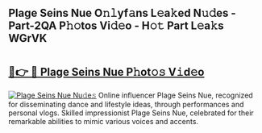 ## Plage Seins Nue O𝚗𝚕yf𝚊ns L𝚎a𝚔ed N𝚞𝚍es - Part-2QA P𝚑𝚘tos Vi𝚍𝚎o - H𝚘𝚝 Part L𝚎a𝚔s WGrVK

# <h2><a href="http://kfc4zh.oniu.top/?m=Plage+Seins+Nue">🔗👉 🔴 Plage Seins Nue P𝚑ot𝚘𝚜 V𝚒d𝚎o</a></h2>

[![Plage Seins Nue Nu𝚍e𝚜](https://i.imgur.com/0qMVB7G.gif)](http://kfc4zh.oniu.top/?m=Plage+Seins+Nue)
Online influencer Plage Seins Nue, recognized for disseminating dance and lifestyle ideas, through performances and personal vlogs. Skilled impressionist Plage Seins Nue, celebrated for their remarkable abilities to mimic various voices and accents.  
